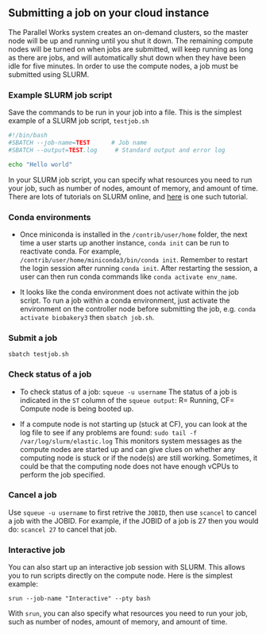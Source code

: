 ## Submitting a job on your cloud instance

The Parallel Works system creates an on-demand clusters, so the master node will be up and running until you shut it down. The remaining compute nodes will be turned on when jobs are submitted, will keep running as long as there are jobs, and will automatically shut down when they have been idle for five minutes. In order to use the compute nodes, a job must be submitted using SLURM.

### Example SLURM job script

Save the commands to be run in your job into a file. This is the simplest example of a SLURM job script, `testjob.sh`

```sh
#!/bin/bash
#SBATCH --job-name=TEST      # Job name 
#SBATCH --output=TEST.log     # Standard output and error log     

echo "Hello world"
```

In your SLURM job script, you can specify what resources you need to run your job, such as number of nodes, amount of memory, and amount of time. There are lots of tutorials on SLURM online, and [here](https://wiki.rc.usf.edu/index.php/Guide_to_SLURM) is one such tutorial.

### Conda environments

* Once miniconda is installed in the `/contrib/user/home` folder, the next time a user starts up another instance, `conda init` can be run to reactivate conda. For example, `/contrib/user/home/miniconda3/bin/conda init`. Remember to restart the login session after running `conda init`. After restarting the session, a user can then run conda commands like `conda activate env_name`.

* It looks like the conda environment does not activate within the job script. To run a job within a conda environment, just activate the environment on the controller node before submitting the job, e.g. `conda activate biobakery3` then `sbatch job.sh`.

### Submit a job
`sbatch testjob.sh`

### Check status of a job
* To check status of a job: `squeue -u username`
The status of a job is indicated in the `ST` column of the `squeue output`: R= Running, CF= Compute node is being booted up.

* If a compute node is not starting up (stuck at CF), you can look at the log file to see if any problems are found:
`sudo tail -f /var/log/slurm/elastic.log`
This monitors system messages as the compute nodes are started up and can give clues on whether any computing node is stuck or if the node(s) are still working. Sometimes, it could be that the computing node does not have enough vCPUs to perform the job specified.

### Cancel a job
Use `squeue -u username` to first retrive the `JOBID`, then use `scancel` to cancel a job with the JOBID. For example, if the JOBID of a job is 27 then you would do: `scancel 27` to cancel that job.

### Interactive job
You can also start up an interactive job session with SLURM. This allows you to run scripts directly on the compute node. Here is the simplest example:

`srun --job-name "Interactive" --pty bash`

With `srun`, you can also specify what resources you need to run your job, such as number of nodes, amount of memory, and amount of time. 

